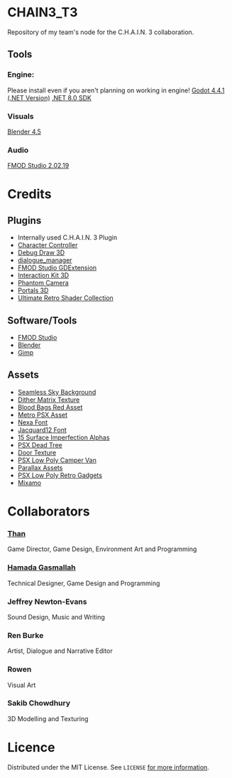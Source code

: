 # CHAIN3_T3
Repository of my team's node for the C.H.A.I.N. 3 collaboration.
## Tools
### Engine:
Please install even if you aren't planning on working in engine!
[Godot 4.4.1 (.NET Version)](https://godotengine.org/download/archive/4.4.1-stable/)
[.NET 8.0 SDK](https://dotnet.microsoft.com/en-us/download/dotnet/8.0)
### Visuals
[Blender 4.5](https://www.blender.org/download/lts/4-5/)
### Audio
[FMOD Studio 2.02.19](https://www.fmod.com/download#fmodstudio)

# Credits

## Plugins
- Internally used C.H.A.I.N. 3 Plugin
- [Character Controller](https://godotengine.org/asset-library/asset/1567)
- [Debug Draw 3D](https://github.com/DmitriySalnikov/godot_debug_draw_3d)
- [dialogue_manager](https://github.com/nathanhoad/godot_dialogue_manager)
- [FMOD Studio GDExtension](https://github.com/utopia-rise/fmod-gdextension)
- [Interaction Kit 3D](https://godotengine.org/asset-library/asset/3409)
- [Phantom Camera](https://phantom-camera.dev/)
- [Portals 3D](https://godotengine.org/asset-library/asset/4022)
- [Ultimate Retro Shader Collection](https://godotengine.org/asset-library/asset/2989)
## Software/Tools
- [FMOD Studio](https://www.fmod.com/)
- [Blender](https://www.blender.org/)
- [Gimp](https://www.gimp.org)
## Assets
- [Seamless Sky Background](https://screamingbrainstudios.itch.io/seamless-sky-backgrounds)
- [Dither Matrix Texture](https://github.com/tromero/BayerMatrix)
- [Blood Bags Red Asset](https://free-images.com/display/blood_bags_red_red_0.html)
- [Metro PSX Asset](https://elbolilloduro.itch.io/metro)
- [Nexa Font](https://www.dafont.com/nexa.font)
- [Jacquard12 Font](https://fonts.google.com/specimen/Jacquard+12?categoryFilters=Feeling:%2FExpressive%2FVintage;Appearance:%2FTheme%2FMedieval)
- [15 Surface Imperfection Alphas](https://anillblend.itch.io/15-surface-imperfection-alphas)
- [PSX Dead Tree](https://sketchfab.com/3d-models/psx-dead-tree-pack-40510061c9814223b204f03941e4c589#download)
- [Door Texture](https://texture.ninja/search?texture=WoodDoor-2044.jpg)
- [PSX Low Poly Camper Van](https://sketchfab.com/3d-models/psx-low-poly-camper-van-0a054416fb6143f3b5ffe08eccaa822e#download)
- [Parallax Assets](https://bongseng.itch.io/parallax-forest-desert-sky-moon)
- [PSX Low Poly Retro Gadgets](https://sketchfab.com/3d-models/ps1-low-poly-retro-gadgets-d9e70b4c3fea41e0b02305f4607ebffc)
- [Mixamo](https://www.mixamo.com)

# Collaborators
### [Than](https://thanathan.com)
  Game Director, Game Design, Environment Art and Programming
### [Hamada Gasmallah](https://gasmallah.ca)
  Technical Designer, Game Design and Programming
### Jeffrey Newton-Evans
  Sound Design, Music and Writing
### Ren Burke
  Artist, Dialogue and Narrative Editor
### Rowen 
  Visual Art
### Sakib Chowdhury
  3D Modelling and Texturing

# Licence
Distributed under the MIT License. See `LICENSE` [for more information](LICENSE).
